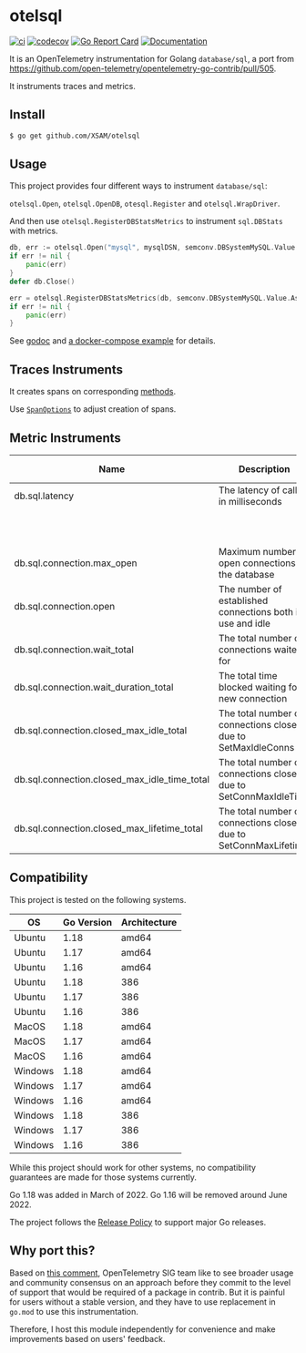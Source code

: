# otelsql

[![ci](https://github.com/XSAM/otelsql/actions/workflows/ci.yaml/badge.svg?branch=main)](https://github.com/XSAM/otelsql/actions/workflows/ci.yaml)
[![codecov](https://codecov.io/gh/XSAM/otelsql/branch/main/graph/badge.svg?token=21S08PK9K0)](https://codecov.io/gh/XSAM/otelsql)
[![Go Report Card](https://goreportcard.com/badge/github.com/XSAM/otelsql)](https://goreportcard.com/report/github.com/XSAM/otelsql)
[![Documentation](https://godoc.org/github.com/XSAM/otelsql?status.svg)](https://pkg.go.dev/mod/github.com/XSAM/otelsql)

It is an OpenTelemetry instrumentation for Golang `database/sql`, a port from https://github.com/open-telemetry/opentelemetry-go-contrib/pull/505.

It instruments traces and metrics.

## Install

```bash
$ go get github.com/XSAM/otelsql
```

## Usage

This project provides four different ways to instrument `database/sql`:

`otelsql.Open`, `otelsql.OpenDB`, `otesql.Register` and `otelsql.WrapDriver`.

And then use `otelsql.RegisterDBStatsMetrics` to instrument `sql.DBStats` with metrics.

```go
db, err := otelsql.Open("mysql", mysqlDSN, semconv.DBSystemMySQL.Value.AsString())
if err != nil {
	panic(err)
}
defer db.Close()

err = otelsql.RegisterDBStatsMetrics(db, semconv.DBSystemMySQL.Value.AsString())
if err != nil {
	panic(err)
}
```

See [godoc](https://pkg.go.dev/mod/github.com/XSAM/otelsql) and [a docker-compose example](./example/README.md) for details.

## Traces Instruments

It creates spans on corresponding [methods](https://pkg.go.dev/github.com/XSAM/otelsql#Method).

Use [`SpanOptions`](https://pkg.go.dev/github.com/XSAM/otelsql#SpanOptions) to adjust creation of spans.

## Metric Instruments

| Name                                         | Description                                                      | Units | Instrument Type      | Value Type | Attribute Key(s) | Attribute Values                   |
| -------------------------------------------- | ---------------------------------------------------------------- | ----- | -------------------- | ---------- | ---------------- | ---------------------------------- |
| db.sql.latency                               | The latency of calls in milliseconds                             | ms    | Histogram            | float64    | status           | ok, error                          |
|                                              |                                                                  |       |                      |            | method           | method name, like `sql.conn.query` |
| db.sql.connection.max_open                   | Maximum number of open connections to the database               |       | Asynchronous Gauge   | int64      |                  |                                    |
| db.sql.connection.open                       | The number of established connections both in use and idle       |       | Asynchronous Gauge   | int64      | status           | idle, inuse                        |
| db.sql.connection.wait_total                 | The total number of connections waited for                       |       | Asynchronous Counter | int64      |                  |                                    |
| db.sql.connection.wait_duration_total        | The total time blocked waiting for a new connection              | ms    | Asynchronous Counter | float64    |                  |                                    |
| db.sql.connection.closed_max_idle_total      | The total number of connections closed due to SetMaxIdleConns    |       | Asynchronous Counter | int64      |                  |                                    |
| db.sql.connection.closed_max_idle_time_total | The total number of connections closed due to SetConnMaxIdleTime |       | Asynchronous Counter | int64      |                  |                                    |
| db.sql.connection.closed_max_lifetime_total  | The total number of connections closed due to SetConnMaxLifetime |       | Asynchronous Counter | int64      |                  |                                    |

## Compatibility

This project is tested on the following systems.

| OS      | Go Version | Architecture |
| ------- | ---------- | ------------ |
| Ubuntu  | 1.18       | amd64        |
| Ubuntu  | 1.17       | amd64        |
| Ubuntu  | 1.16       | amd64        |
| Ubuntu  | 1.18       | 386          |
| Ubuntu  | 1.17       | 386          |
| Ubuntu  | 1.16       | 386          |
| MacOS   | 1.18       | amd64        |
| MacOS   | 1.17       | amd64        |
| MacOS   | 1.16       | amd64        |
| Windows | 1.18       | amd64        |
| Windows | 1.17       | amd64        |
| Windows | 1.16       | amd64        |
| Windows | 1.18       | 386          |
| Windows | 1.17       | 386          |
| Windows | 1.16       | 386          |

While this project should work for other systems, no compatibility guarantees
are made for those systems currently.

Go 1.18 was added in March of 2022.
Go 1.16 will be removed around June 2022.

The project follows the [Release Policy](https://golang.org/doc/devel/release#policy) to support major Go releases.

## Why port this?

Based on [this comment](https://github.com/open-telemetry/opentelemetry-go-contrib/pull/505#issuecomment-800452510), OpenTelemetry SIG team like to see broader usage and community consensus on an approach before they commit to the level of support that would be required of a package in contrib. But it is painful for users without a stable version, and they have to use replacement in `go.mod` to use this instrumentation.

Therefore, I host this module independently for convenience and make improvements based on users' feedback.
